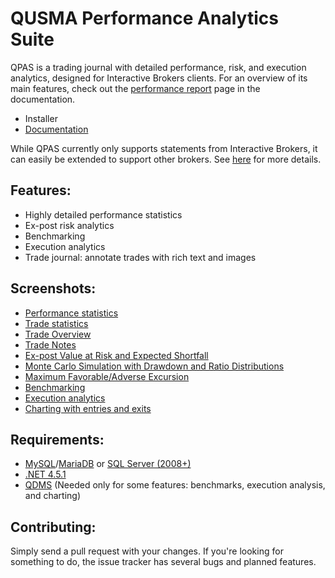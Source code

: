 QUSMA Performance Analytics Suite
====

QPAS is a trading journal with detailed performance, risk, and execution analytics, designed for Interactive Brokers clients. For an overview of its main features, check out the [performance report](http://qusma.com/qpasdocs/index.php/Performance_Report#Settings) page in the documentation.

* Installer
* [Documentation](http://qusma.com/qpasdocs/index.php/Main_Page)

While QPAS currently only supports statements from Interactive Brokers, it can easily be extended to support other brokers. See [here](http://qusma.com/qpasdocs/index.php/Implementing_a_Statement_Parser) for more details.

Features:
------------------------
* Highly detailed performance statistics
* Ex-post risk analytics
* Benchmarking
* Execution analytics
* Trade journal: annotate trades with rich text and images

Screenshots:
------------------------
* [Performance statistics](http://i.imgur.com/RhPRa6A.png)
* [Trade statistics](http://i.imgur.com/MmEXyw2.png)
* [Trade Overview](http://i.imgur.com/OfNf2cF.png)
* [Trade Notes](http://i.imgur.com/MM15ZiF.png)
* [Ex-post Value at Risk and Expected Shortfall](http://i.imgur.com/kEtqDSM.png)
* [Monte Carlo Simulation with Drawdown and Ratio Distributions](http://i.imgur.com/2W3jRXa.png)
* [Maximum Favorable/Adverse Excursion](http://i.imgur.com/hnkfe1a.png)
* [Benchmarking](http://i.imgur.com/Nnitn1M.png)
* [Execution analytics](http://i.imgur.com/YyXAFPk.png)
* [Charting with entries and exits](http://i.imgur.com/x2NmiTv.png)

Requirements:
------------------------
* [MySQL](http://dev.mysql.com/downloads/mysql/)/[MariaDB](https://downloads.mariadb.org/) or [SQL Server (2008+)](http://www.microsoft.com/en-us/download/details.aspx?id=29062)
* [.NET 4.5.1](http://www.microsoft.com/en-us/download/details.aspx?id=40773)
* [QDMS](http://qusma.com/software/qdms) (Needed only for some features: benchmarks, execution analysis, and charting)

Contributing:
------------------------
Simply send a pull request with your changes. If you're looking for something to do, the issue tracker has several bugs and planned features.
